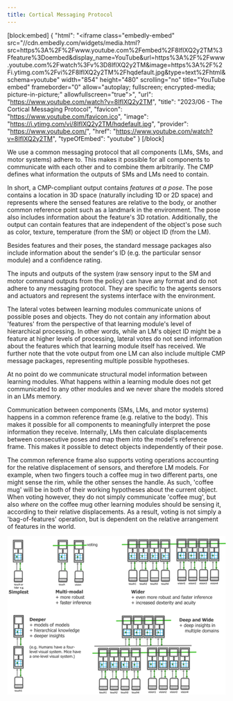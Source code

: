 ```yaml
---
title: Cortical Messaging Protocol
---
```


[block:embed]
{
  "html": "<iframe class=\"embedly-embed\" src=\"//cdn.embedly.com/widgets/media.html?src=https%3A%2F%2Fwww.youtube.com%2Fembed%2F8IfIXQ2y2TM%3Ffeature%3Doembed&display_name=YouTube&url=https%3A%2F%2Fwww.youtube.com%2Fwatch%3Fv%3D8IfIXQ2y2TM&image=https%3A%2F%2Fi.ytimg.com%2Fvi%2F8IfIXQ2y2TM%2Fhqdefault.jpg&type=text%2Fhtml&schema=youtube\" width=\"854\" height=\"480\" scrolling=\"no\" title=\"YouTube embed\" frameborder=\"0\" allow=\"autoplay; fullscreen; encrypted-media; picture-in-picture;\" allowfullscreen=\"true\"></iframe>",
  "url": "https://www.youtube.com/watch?v=8IfIXQ2y2TM",
  "title": "2023/06 - The Cortical Messaging Protocol",
  "favicon": "https://www.youtube.com/favicon.ico",
  "image": "https://i.ytimg.com/vi/8IfIXQ2y2TM/hqdefault.jpg",
  "provider": "https://www.youtube.com/",
  "href": "https://www.youtube.com/watch?v=8IfIXQ2y2TM",
  "typeOfEmbed": "youtube"
}
[/block]

We use a common messaging protocol that all components (LMs, SMs, and motor systems) adhere to. This makes it possible for all components to communicate with each other and to combine them arbitrarily. The CMP defines what information the outputs of SMs and LMs need to contain.

In short, a CMP-compliant output contains _features at a pose_. The pose contains a location in 3D space (naturally including 1D or 2D space) and represents where the sensed features are relative to the body, or another common reference point such as a landmark in the environment. The pose also includes information about the feature's 3D rotation. Additionally, the output can contain features that are independent of the object's pose such as color, texture, temperature (from the SM) or object ID (from the LM).

Besides features and their poses, the standard message packages also include information about the sender's ID (e.g. the particular sensor module) and a confidence rating.

The inputs and outputs of the system (raw sensory input to the SM and motor command outputs from the policy) can have any format and do not adhere to any messaging protocol. They are specific to the agents sensors and actuators and represent the systems interface with the environment.

The lateral votes between learning modules communicate unions of possible poses and objects. They do not contain any information about 'features' from the perspective of that learning module's level of hierarchical processing. In other words, while an LM's object ID might be a feature at higher levels of processing, lateral votes do not send information about the features which that learning module itself has received. We further note that the vote output from one LM can also include multiple CMP message packages, representing multiple possible hypotheses.

At no point do we communicate structural model information between learning modules. What happens within a learning module does not get communicated to any other modules and we never share the models stored in an LMs memory.

Communication between components (SMs, LMs, and motor systems) happens in a common reference frame (e.g. relative to the body). This makes it possible for all components to meaningfully interpret the pose information they receive. Internally, LMs then calculate displacements between consecutive poses and map them into the model's reference frame. This makes it possible to detect objects independently of their pose.

The common reference frame also supports voting operations accounting for the relative displacement of sensors, and therefore LM models. For example, when two fingers touch a coffee mug in two different parts, one might sense the rim, while the other senses the handle. As such, 'coffee mug' will be in both of their working hypotheses about the current object. When voting however, they do not simply communicate 'coffee mug', but also _where_ on the coffee mug other learning modules should be sensing it, according to their relative displacements. As a result, voting is not simply a 'bag-of-features' operation, but is dependent on the relative arrangement of features in the world.

![By using a common messaging protocol between sensor modules and learning modules, the system can easily be scaled in multiple dimensions. This provides a straightforward way for dealing with multiple sensory inputs from multiple modalities. Using multiple learning modules next to each other can improve robustness through votes between them. Additionally, stacking learning modules on top of each other allows for more complex, hierarchical processing of inputs and modeling compositional objects.](../../figures/overview/scaling.png)